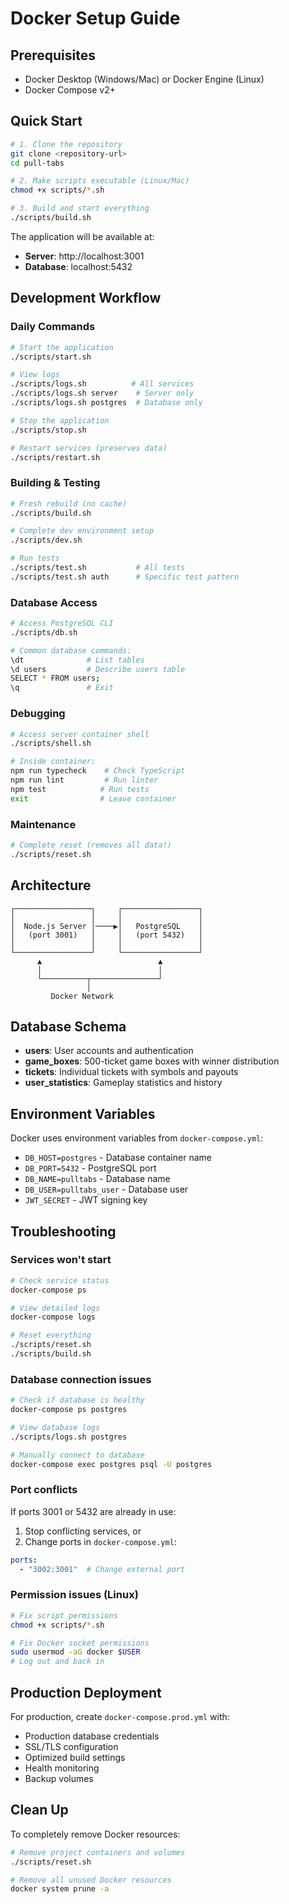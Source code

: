 # Docker Setup Guide

## Prerequisites
- Docker Desktop (Windows/Mac) or Docker Engine (Linux)
- Docker Compose v2+

## Quick Start

```bash
# 1. Clone the repository
git clone <repository-url>
cd pull-tabs

# 2. Make scripts executable (Linux/Mac)
chmod +x scripts/*.sh

# 3. Build and start everything
./scripts/build.sh
```

The application will be available at:
- **Server**: http://localhost:3001
- **Database**: localhost:5432

## Development Workflow

### Daily Commands

```bash
# Start the application
./scripts/start.sh

# View logs
./scripts/logs.sh          # All services
./scripts/logs.sh server    # Server only
./scripts/logs.sh postgres  # Database only

# Stop the application
./scripts/stop.sh

# Restart services (preserves data)
./scripts/restart.sh
```

### Building & Testing

```bash
# Fresh rebuild (no cache)
./scripts/build.sh

# Complete dev environment setup
./scripts/dev.sh

# Run tests
./scripts/test.sh           # All tests
./scripts/test.sh auth      # Specific test pattern
```

### Database Access

```bash
# Access PostgreSQL CLI
./scripts/db.sh

# Common database commands:
\dt              # List tables
\d users         # Describe users table
SELECT * FROM users;
\q               # Exit
```

### Debugging

```bash
# Access server container shell
./scripts/shell.sh

# Inside container:
npm run typecheck    # Check TypeScript
npm run lint         # Run linter
npm test            # Run tests
exit                # Leave container
```

### Maintenance

```bash
# Complete reset (removes all data!)
./scripts/reset.sh
```

## Architecture

```
┌─────────────────┐     ┌─────────────────┐
│                 │     │                 │
│  Node.js Server │────▶│   PostgreSQL    │
│   (port 3001)   │     │   (port 5432)   │
│                 │     │                 │
└─────────────────┘     └─────────────────┘
      ▲                          ▲
      │                          │
      └──────────┬───────────────┘
                 │
         Docker Network
```

## Database Schema

- **users**: User accounts and authentication
- **game_boxes**: 500-ticket game boxes with winner distribution
- **tickets**: Individual tickets with symbols and payouts
- **user_statistics**: Gameplay statistics and history

## Environment Variables

Docker uses environment variables from `docker-compose.yml`:

- `DB_HOST=postgres` - Database container name
- `DB_PORT=5432` - PostgreSQL port
- `DB_NAME=pulltabs` - Database name
- `DB_USER=pulltabs_user` - Database user
- `JWT_SECRET` - JWT signing key

## Troubleshooting

### Services won't start
```bash
# Check service status
docker-compose ps

# View detailed logs
docker-compose logs

# Reset everything
./scripts/reset.sh
./scripts/build.sh
```

### Database connection issues
```bash
# Check if database is healthy
docker-compose ps postgres

# View database logs
./scripts/logs.sh postgres

# Manually connect to database
docker-compose exec postgres psql -U postgres
```

### Port conflicts
If ports 3001 or 5432 are already in use:

1. Stop conflicting services, or
2. Change ports in `docker-compose.yml`:
```yaml
ports:
  - "3002:3001"  # Change external port
```

### Permission issues (Linux)
```bash
# Fix script permissions
chmod +x scripts/*.sh

# Fix Docker socket permissions
sudo usermod -aG docker $USER
# Log out and back in
```

## Production Deployment

For production, create `docker-compose.prod.yml` with:
- Production database credentials
- SSL/TLS configuration
- Optimized build settings
- Health monitoring
- Backup volumes

## Clean Up

To completely remove Docker resources:

```bash
# Remove project containers and volumes
./scripts/reset.sh

# Remove all unused Docker resources
docker system prune -a
```
